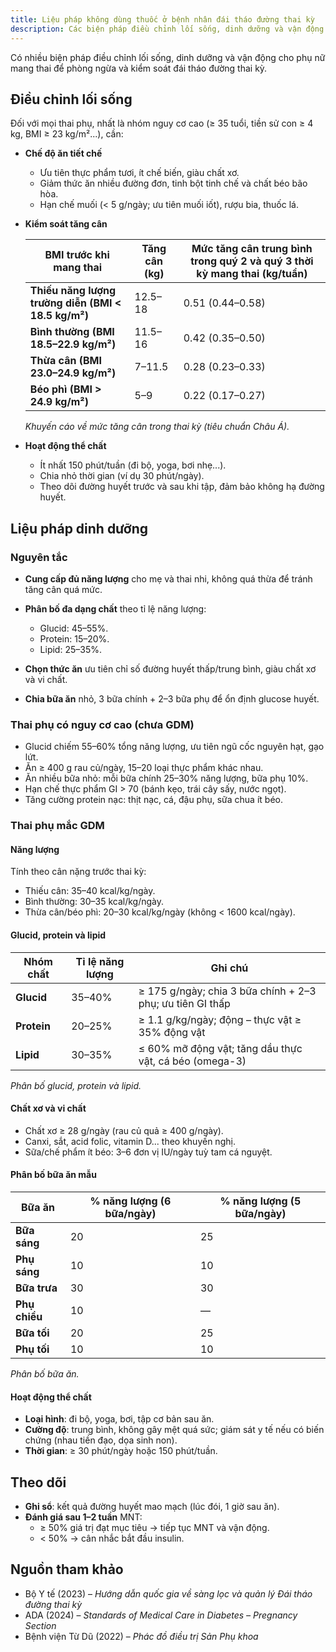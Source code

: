 ```yaml
---
title: Liệu pháp không dùng thuốc ở bệnh nhân đái tháo đường thai kỳ
description: Các biện pháp điều chỉnh lối sống, dinh dưỡng và vận động cho phụ nữ mang thai để phòng ngừa và kiểm soát đái tháo đường thai kỳ.
---
```


Có nhiều biện pháp điều chỉnh lối sống, dinh dưỡng và vận động cho phụ nữ mang thai để phòng ngừa và kiểm soát đái tháo đường thai kỳ.

## Điều chỉnh lối sống

Đối với mọi thai phụ, nhất là nhóm nguy cơ cao (≥ 35 tuổi, tiền sử con ≥ 4 kg, BMI ≥ 23 kg/m²...), cần:

- **Chế độ ăn tiết chế**

  - Ưu tiên thực phẩm tươi, ít chế biến, giàu chất xơ.
  - Giảm thức ăn nhiều đường đơn, tinh bột tinh chế và chất béo bão hòa.
  - Hạn chế muối (< 5 g/ngày; ưu tiên muối iốt), rượu bia, thuốc lá.

- **Kiểm soát tăng cân**

  | BMI trước khi mang thai                             | Tăng cân (kg) | Mức tăng cân trung bình trong quý 2 và quý 3 thời kỳ mang thai (kg/tuần) |
  | --------------------------------------------------- | ------------- | ------------------------------------------------------------------------ |
  | **Thiếu năng lượng trường diễn (BMI < 18.5 kg/m²)** | 12.5–18       | 0.51 (0.44–0.58)                                                         |
  | **Bình thường (BMI 18.5–22.9 kg/m²)**               | 11.5–16       | 0.42 (0.35–0.50)                                                         |
  | **Thừa cân (BMI 23.0–24.9 kg/m²)**                  | 7–11.5        | 0.28 (0.23–0.33)                                                         |
  | **Béo phì (BMI > 24.9 kg/m²)**                      | 5–9           | 0.22 (0.17–0.27)                                                         |

  _Khuyến cáo về mức tăng cân trong thai kỳ (tiêu chuẩn Châu Á)._

- **Hoạt động thể chất**
  - Ít nhất 150 phút/tuần (đi bộ, yoga, bơi nhẹ...).
  - Chia nhỏ thời gian (ví dụ 30 phút/ngày).
  - Theo dõi đường huyết trước và sau khi tập, đảm bảo không hạ đường huyết.

## Liệu pháp dinh dưỡng

### Nguyên tắc

- **Cung cấp đủ năng lượng** cho mẹ và thai nhi, không quá thừa để tránh tăng cân quá mức.
- **Phân bố đa dạng chất** theo tỉ lệ năng lượng:

  - Glucid: 45–55%.
  - Protein: 15–20%.
  - Lipid: 25–35%.

- **Chọn thức ăn** ưu tiên chỉ số đường huyết thấp/trung bình, giàu chất xơ và vi chất.
- **Chia bữa ăn** nhỏ, 3 bữa chính + 2–3 bữa phụ để ổn định glucose huyết.

### Thai phụ có nguy cơ cao (chưa GDM)

- Glucid chiếm 55–60% tổng năng lượng, ưu tiên ngũ cốc nguyên hạt, gạo lứt.
- Ăn ≥ 400 g rau củ/ngày, 15–20 loại thực phẩm khác nhau.
- Ăn nhiều bữa nhỏ: mỗi bữa chính 25–30% năng lượng, bữa phụ 10%.
- Hạn chế thực phẩm GI > 70 (bánh kẹo, trái cây sấy, nước ngọt).
- Tăng cường protein nạc: thịt nạc, cá, đậu phụ, sữa chua ít béo.

### Thai phụ mắc GDM

#### Năng lượng

Tính theo cân nặng trước thai kỳ:

- Thiếu cân: 35–40 kcal/kg/ngày.
- Bình thường: 30–35 kcal/kg/ngày.
- Thừa cân/béo phì: 20–30 kcal/kg/ngày (không < 1600 kcal/ngày).

#### Glucid, protein và lipid

| Nhóm chất   | Tỉ lệ năng lượng | Ghi chú                                                   |
| ----------- | ---------------- | --------------------------------------------------------- |
| **Glucid**  | 35–40%           | ≥ 175 g/ngày; chia 3 bữa chính + 2–3 phụ; ưu tiên GI thấp |
| **Protein** | 20–25%           | ≥ 1.1 g/kg/ngày; động – thực vật ≥ 35% động vật           |
| **Lipid**   | 30–35%           | ≤ 60% mỡ động vật; tăng dầu thực vật, cá béo (omega-3)    |

_Phân bố glucid, protein và lipid._

#### Chất xơ và vi chất

- Chất xơ ≥ 28 g/ngày (rau củ quả ≥ 400 g/ngày).
- Canxi, sắt, acid folic, vitamin D... theo khuyến nghị.
- Sữa/chế phẩm ít béo: 3–6 đơn vị IU/ngày tuỳ tam cá nguyệt.

#### Phân bố bữa ăn mẫu

| Bữa ăn        | % năng lượng (6 bữa/ngày) | % năng lượng (5 bữa/ngày) |
| ------------- | ------------------------- | ------------------------- |
| **Bữa sáng**  | 20                        | 25                        |
| **Phụ sáng**  | 10                        | 10                        |
| **Bữa trưa**  | 30                        | 30                        |
| **Phụ chiều** | 10                        | —                         |
| **Bữa tối**   | 20                        | 25                        |
| **Phụ tối**   | 10                        | 10                        |

_Phân bố bữa ăn._

#### Hoạt động thể chất

- **Loại hình**: đi bộ, yoga, bơi, tập cơ bản sau ăn.
- **Cường độ**: trung bình, không gây mệt quá sức; giám sát y tế nếu có biến chứng (nhau tiền đạo, dọa sinh non).
- **Thời gian**: ≥ 30 phút/ngày hoặc 150 phút/tuần.

## Theo dõi

- **Ghi sổ**: kết quả đường huyết mao mạch (lúc đói, 1 giờ sau ăn).
- **Đánh giá sau 1–2 tuần** MNT:
  - ≥ 50% giá trị đạt mục tiêu → tiếp tục MNT và vận động.
  - < 50% → cân nhắc bắt đầu insulin.

## Nguồn tham khảo

- Bộ Y tế (2023) – _Hướng dẫn quốc gia về sàng lọc và quản lý Đái tháo đường thai kỳ_
- ADA (2024) – _Standards of Medical Care in Diabetes – Pregnancy Section_
- Bệnh viện Từ Dũ (2022) – _Phác đồ điều trị Sản Phụ khoa_
